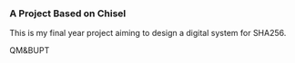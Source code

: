 ### A Project Based on Chisel

This is my final year project aiming to design a digital system for SHA256.

QM&BUPT